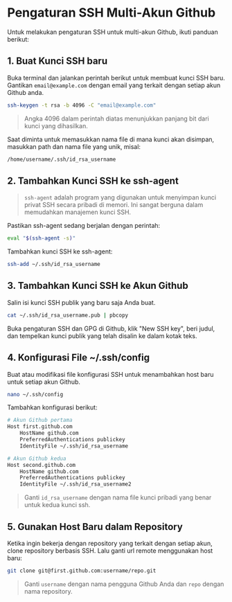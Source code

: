 # Pengaturan SSH Multi-Akun Github

Untuk melakukan pengaturan SSH untuk multi-akun Github, ikuti panduan berikut:

## 1. Buat Kunci SSH baru

Buka terminal dan jalankan perintah berikut untuk membuat kunci SSH baru. Gantikan `email@example.com` dengan email yang terkait dengan setiap akun Github anda.

```sh
ssh-keygen -t rsa -b 4096 -C "email@example.com"
```

> Angka 4096 dalam perintah diatas menunjukkan panjang bit dari kunci yang dihasilkan.

Saat diminta untuk memasukkan nama file di mana kunci akan disimpan, masukkan path dan nama file yang unik, misal:

```sh
/home/username/.ssh/id_rsa_username
```

## 2. Tambahkan Kunci SSH ke ssh-agent

> `ssh-agent` adalah program yang digunakan untuk menyimpan kunci privat SSH secara pribadi di memori.  Ini sangat berguna dalam memudahkan manajemen kunci SSH.

Pastikan ssh-agent sedang berjalan dengan perintah:

```sh
eval "$(ssh-agent -s)"
```

Tambahkan kunci SSH ke ssh-agent:

```sh
ssh-add ~/.ssh/id_rsa_username
```

## 3. Tambahkan Kunci SSH ke Akun Github

Salin isi kunci SSH publik yang baru saja Anda buat.

```sh
cat ~/.ssh/id_rsa_username.pub | pbcopy
```

Buka pengaturan SSH dan GPG di Github, klik "New SSH key", beri judul, dan tempelkan kunci publik yang telah disalin ke dalam kotak teks.

## 4. Konfigurasi File ~/.ssh/config

Buat atau modifikasi file konfigurasi SSH untuk menambahkan host baru untuk setiap akun Github.

```sh
nano ~/.ssh/config
```

Tambahkan konfigurasi berikut:

```sh
# Akun Github pertama
Host first.github.com
    HostName github.com
    PreferredAuthentications publickey
    IdentityFile ~/.ssh/id_rsa_username

# Akun Github kedua
Host second.github.com
    HostName github.com
    PreferredAuthentications publickey
    IdentityFile ~/.ssh/id_rsa_username2
```

> Ganti `id_rsa_username` dengan nama file kunci pribadi yang benar untuk kedua kunci ssh.


## 5. Gunakan Host Baru dalam Repository

Ketika ingin bekerja dengan repository yang terkait dengan setiap akun, clone repository berbasis SSH. Lalu ganti url remote menggunakan host baru:

```sh
git clone git@first.github.com:username/repo.git
```

> Ganti `username` dengan nama pengguna Github Anda dan `repo` dengan nama repository.